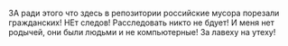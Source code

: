 ЗА ради этого что здесь в репозитории российские мусора порезали гражданских! НЕт следов! Расследовать никто не бдует! И меня нет родычей, они были людьми и не компьютерные! За лавеху на утеху!
